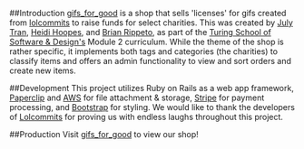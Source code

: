 ##Introduction
[gifs_for_good](http://gifsforgood.herokuapp.com/) is a shop that sells 'licenses' for gifs created from [lolcommits](https://github.com/mroth/lolcommits) to raise funds for select charities. This was created by [July Tran](https://github.com/julyytran), [Heidi Hoopes](https://github.com/hhoopes), and [Brian Rippeto](https://github.com/brianrip), as part of the [Turing School of Software & Design's](https://www.turing.io/) Module 2 curriculum. While the theme of the shop is rather specific, it implements both tags and categories (the charities) to classify items and offers an admin functionality to view and sort orders and create new items.

##Development
This project utilizes Ruby on Rails as a web app framework, [Paperclip](https://github.com/thoughtbot/paperclip) and [AWS](https://aws.amazon.com/s3/) for file attachment & storage, [Stripe](https://stripe.com/) for payment processing, and [Bootstrap](http://getbootstrap.com/) for styling. We would like to thank the developers of [Lolcommits](https://github.com/mroth/lolcommits) for proving us with endless laughs throughout this project.

##Production
Visit [gifs_for_good](http://gifsforgood.herokuapp.com/) to view our shop!
